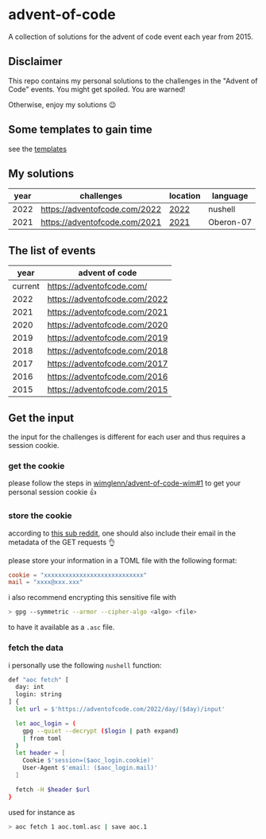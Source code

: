 # advent-of-code
A collection of solutions for the advent of code event each year from 2015.

## Disclaimer
This repo contains my personal solutions to the challenges in the "Advent of Code" events.
You might get spoiled.
You are warned!

Otherwise, enjoy my solutions :wink:

## Some templates to gain time
see the [templates](https://github.com/amtoine/advent-of-code/tree/templates)

## My solutions
| year    | challenges                    | location                                                    | language  |
| ------- | ----------------------------- | ----------------------------------------------------------- | --------- |
| 2022    | https://adventofcode.com/2022 | [2022](https://github.com/amtoine/advent-of-code/tree/2022) | nushell   |
| 2021    | https://adventofcode.com/2021 | [2021](https://github.com/amtoine/advent-of-code/tree/2021) | Oberon-07 |

## The list of events
| year    | advent of code                |
| ------- | ----------------------------- |
| current | https://adventofcode.com/     |
| 2022    | https://adventofcode.com/2022 |
| 2021    | https://adventofcode.com/2021 |
| 2020    | https://adventofcode.com/2020 |
| 2019    | https://adventofcode.com/2019 |
| 2018    | https://adventofcode.com/2018 |
| 2017    | https://adventofcode.com/2017 |
| 2016    | https://adventofcode.com/2016 |
| 2015    | https://adventofcode.com/2015 |

## Get the input
the input for the challenges is different for each user and thus requires a session cookie.

### get the cookie
please follow the steps in [wimglenn/advent-of-code-wim#1](https://github.com/wimglenn/advent-of-code-wim/issues/1) to get your personal session cookie :thumbsup:

### store the cookie
according to [this sub reddit](https://www.reddit.com/r/adventofcode/comments/z9dhtd/please_include_your_contact_info_in_the_useragent/),
one should also include their email in the metadata of the GET requests :ok_hand:

please store your information in a TOML file with the following format:
```toml
cookie = "xxxxxxxxxxxxxxxxxxxxxxxxxxxx"
mail = "xxxx@xxx.xxx"
```

i also recommend encrypting this sensitive file with
```bash
> gpg --symmetric --armor --cipher-algo <algo> <file>
```
to have it available as a `.asc` file.

### fetch the data
i personally use the following `nushell` function:
```bash
def "aoc fetch" [
  day: int
  login: string
] {
  let url = $'https://adventofcode.com/2022/day/($day)/input'

  let aoc_login = (
    gpg --quiet --decrypt ($login | path expand)
    | from toml
  )
  let header = [
    Cookie $'session=($aoc_login.cookie)'
    User-Agent $'email: ($aoc_login.mail)'
  ]

  fetch -H $header $url
}
```
used for instance as
```bash
> aoc fetch 1 aoc.toml.asc | save aoc.1
```
